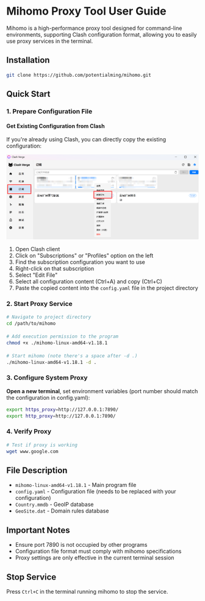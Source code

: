 # Mihomo Proxy Tool User Guide

Mihomo is a high-performance proxy tool designed for command-line environments, supporting Clash configuration format, allowing you to easily use proxy services in the terminal.

## Installation

```bash
git clone https://github.com/potentialming/mihomo.git
```

## Quick Start

### 1. Prepare Configuration File

#### Get Existing Configuration from Clash
If you're already using Clash, you can directly copy the existing configuration:

![Clash Configuration](images/clash.png)

1. Open Clash client
2. Click on "Subscriptions" or "Profiles" option on the left
3. Find the subscription configuration you want to use
4. Right-click on that subscription
5. Select "Edit File"
6. Select all configuration content (Ctrl+A) and copy (Ctrl+C)
7. Paste the copied content into the `config.yaml` file in the project directory

### 2. Start Proxy Service
```bash
# Navigate to project directory
cd /path/to/mihomo

# Add execution permission to the program
chmod +x ./mihomo-linux-amd64-v1.18.1

# Start mihomo (note there's a space after -d .)
./mihomo-linux-amd64-v1.18.1 -d . 
```

### 3. Configure System Proxy
**Open a new terminal**, set environment variables (port number should match the configuration in config.yaml):
```bash
export https_proxy=http://127.0.0.1:7890/
export http_proxy=http://127.0.0.1:7890/
```

### 4. Verify Proxy
```bash
# Test if proxy is working
wget www.google.com
```

## File Description
- `mihomo-linux-amd64-v1.18.1` - Main program file
- `config.yaml` - Configuration file (needs to be replaced with your configuration)
- `Country.mmdb` - GeoIP database
- `GeoSite.dat` - Domain rules database

## Important Notes
- Ensure port 7890 is not occupied by other programs
- Configuration file format must comply with mihomo specifications
- Proxy settings are only effective in the current terminal session

## Stop Service
Press `Ctrl+C` in the terminal running mihomo to stop the service.
